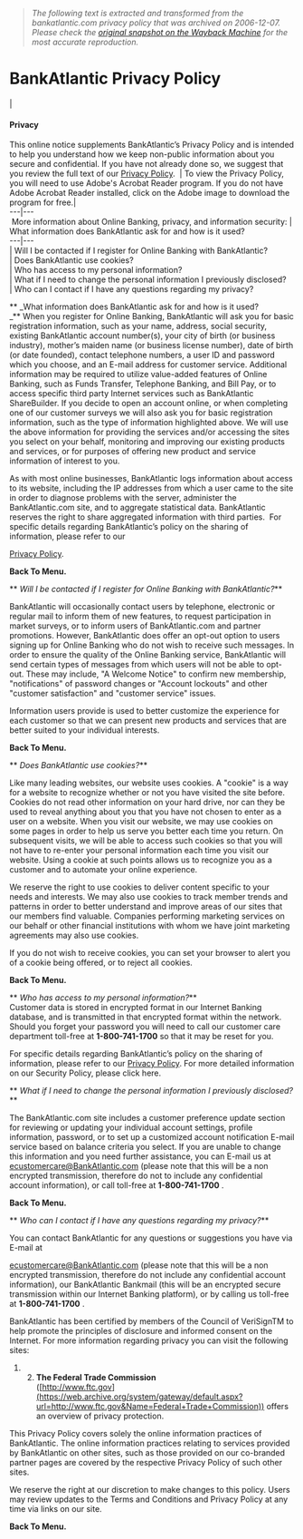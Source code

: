 > *The following text is extracted and transformed from the bankatlantic.com privacy policy that was archived on 2006-12-07. Please check the [original snapshot on the Wayback Machine](https://web.archive.org/web/20061207155749id_/https%3A//www.bankatlantic.com/privacyPolicy/default.aspx) for the most accurate reproduction.*

# BankAtlantic Privacy Policy

| 

#### Privacy

This online notice supplements BankAtlantic’s Privacy Policy and is intended to help you understand how we keep non-public information about you secure and confidential. If you have not already done so, we suggest that you review the full text of our [Privacy Policy](https://web.archive.org/documents/category1/file1363.pdf).  | To view the Privacy Policy, you will need to use Adobe's Acrobat Reader program. If you do not have Adobe Acrobat Reader installed, click on the Adobe image to download the program for free.| [](https://web.archive.org/system/gateway/default.aspx?url=http://www.adobe.com/products/acrobat/readstep2.html&Name=Adobe)  
---|---  
 More information about Online Banking, privacy, and information security: | What information does BankAtlantic ask for and how is it used?  
---|---  
| Will I be contacted if I register for Online Banking with BankAtlantic?  
| Does BankAtlantic use cookies?  
| Who has access to my personal information?  
| What if I need to change the personal information I previously disclosed?  
| Who can I contact if I have any questions regarding my privacy?  
  
 ** _What information does BankAtlantic ask for and how is it used?  
_** When you register for Online Banking, BankAtlantic will ask you for basic registration information, such as your name, address, social security, existing BankAtlantic account number(s), your city of birth (or business industry), mother’s maiden name (or business license number), date of birth (or date founded), contact telephone numbers, a user ID and password which you choose, and an E-mail address for customer service. Additional information may be required to utilize value-added features of Online Banking, such as Funds Transfer, Telephone Banking, and Bill Pay, or to access specific third party Internet services such as BankAtlantic ShareBuilder. If you decide to open an account online, or when completing one of our customer surveys we will also ask you for basic registration information, such as the type of information highlighted above. We will use the above information for providing the services and/or accessing the sites you select on your behalf, monitoring and improving our existing products and services, or for purposes of offering new product and service information of interest to you.

As with most online businesses, BankAtlantic logs information about access to its website, including the IP addresses from which a user came to the site in order to diagnose problems with the server, administer the BankAtlantic.com site, and to aggregate statistical data. BankAtlantic reserves the right to share aggregated information with third parties.  For specific details regarding BankAtlantic’s policy on the sharing of information, please refer to our

[Privacy Policy](https://web.archive.org/documents/category1/file1363.pdf).

 **Back To Menu.**

 ** _Will I be contacted if I register for Online Banking with BankAtlantic?_**

BankAtlantic will occasionally contact users by telephone, electronic or regular mail to inform them of new features, to request participation in market surveys, or to inform users of BankAtlantic.com and partner promotions. However, BankAtlantic does offer an opt-out option to users signing up for Online Banking who do not wish to receive such messages. In order to ensure the quality of the Online Banking service, BankAtlantic will send certain types of messages from which users will not be able to opt-out. These may include, "A Welcome Notice" to confirm new membership, "notifications" of password changes or "Account lockouts" and other "customer satisfaction" and "customer service" issues.

Information users provide is used to better customize the experience for each customer so that we can present new products and services that are better suited to your individual interests.

 **Back To Menu.**

 ** _Does BankAtlantic use cookies?_**

Like many leading websites, our website uses cookies. A "cookie" is a way for a website to recognize whether or not you have visited the site before. Cookies do not read other information on your hard drive, nor can they be used to reveal anything about you that you have not chosen to enter as a user on a website. When you visit our website, we may use cookies on some pages in order to help us serve you better each time you return. On subsequent visits, we will be able to access such cookies so that you will not have to re-enter your personal information each time you visit our website. Using a cookie at such points allows us to recognize you as a customer and to automate your online experience.

We reserve the right to use cookies to deliver content specific to your needs and interests. We may also use cookies to track member trends and patterns in order to better understand and improve areas of our sites that our members find valuable. Companies performing marketing services on our behalf or other financial institutions with whom we have joint marketing agreements may also use cookies.

If you do not wish to receive cookies, you can set your browser to alert you of a cookie being offered, or to reject all cookies.

 **Back To Menu.**

 ** _Who has access to my personal information?_**  
Customer data is stored in encrypted format in our Internet Banking database, and is transmitted in that encrypted format within the network. Should you forget your password you will need to call our customer care department toll-free at **1-800-741-1700** so that it may be reset for you.

For specific details regarding BankAtlantic’s policy on the sharing of information, please refer to our [Privacy Policy](https://web.archive.org/documents/category1/file1363.pdf). For more detailed information on our Security Policy, please click here.

 ** _What if I need to change the personal information I previously disclosed?_**

The BankAtlantic.com site includes a customer preference update section for reviewing or updating your individual account settings, profile information, password, or to set up a customized account notification E-mail service based on balance criteria you select. If you are unable to change this information and you need further assistance, you can E-mail us at [ecustomercare@BankAtlantic.com](mailto:ecustomercare@BankAtlantic.com) (please note that this will be a non encrypted transmission, therefore do not to include any confidential account information), or call toll-free at **1-800-741-1700** .

 **Back To Menu.**

 ** _Who can I contact if I have any questions regarding my privacy?_**

You can contact BankAtlantic for any questions or suggestions you have via E-mail at

[ecustomercare@BankAtlantic.com](mailto:ecustomercare@bankatlantic.com) (please note that this will be a non encrypted transmission, therefore do not include any confidential account information), our BankAtlantic Bankmail (this will be an encrypted secure transmission within our Internet Banking platform), or by calling us toll-free at **1-800-741-1700** .

BankAtlantic has been certified by members of the Council of VeriSignTM to help promote the principles of disclosure and informed consent on the Internet. For more information regarding privacy you can visit the following sites:

  1.   2.  **The Federal Trade Commission**  
([http://www.ftc.gov](https://web.archive.org/system/gateway/default.aspx?url=http://www.ftc.gov&Name=Federal+Trade+Commission)) offers an overview of privacy protection.




This Privacy Policy covers solely the online information practices of BankAtlantic. The online information practices relating to services provided by BankAtlantic on other sites, such as those provided on our co-branded partner pages are covered by the respective Privacy Policy of such other sites.

We reserve the right at our discretion to make changes to this policy. Users may review updates to the Terms and Conditions and Privacy Policy at any time via links on our site.

 **Back To Menu.**
